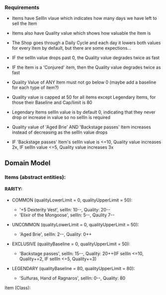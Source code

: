 <!--  -->
### Requirements

- Items have SellIn vlaue which indicates how many days we have left to sell the Item
- Items also have Quality value which shows how valuable the Item is
- The Shop goes through a Daily Cycle and each day it lowers both values for every Item by default, but there are some expections...

- IF the sellIn value drops past 0, the Quality value degrades twice as fast
- IF the Item is a 'Conjured' item, then the Quality value degrades twice as fast
- Quality Value of ANY Item must not go below 0 (maybe add a baseline for each type of item?)
- Quality value is capped at 50 for all items except Legendary Items, for those their Baseline and Cap/limit is 80
- Legendary Items sellIn value is by default 0, indicating that they never drop or increase in value so no sellIn is required
- Quality value of 'Aged Brie' AND 'Backstage passes' Item increases instead of decreasing as the sellIn value drops
- IF 'Backstage passes' Item's sellIn value is <=10, Quality value increases 2x, IF sellIn value <=5, Quality value increases 3x

## Domain Model

### Items (abstract entities):

#### RARITY:

- COMMON (qualityLowerLimit = 0, qualityUpperLimit = 50):
  - '+5 Dexterity Vest', sellIn: 10--, Quality: 20--
  - 'Elixir of the Mongoose', sellIn: 5--, Qaulity 7--

- UNCOMMON (qualityLowerLimit = 0, qualityUpperLimit = 50):
  - 'Aged Brie', sellIn: 2--, Quality: 0++

- EXCLUSIVE (qualityBaseline = 0, qualityUpperLimit = 50):
  - 'Backstage passes', sellIn: 15--, Quality: 20++(IF sellIn <=10, Quality+=2, IF sellIn <=5, Quality+=3)

- LEGENDARY (qualityBaseline = 80, qualityUpperLimit = 80):
  - 'Sulfuras, Hand of Ragnaros', sellIn: 0--, Quality: 80

Item (Class):